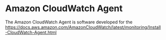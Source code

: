 # Amazon CloudWatch Agent
The Amazon CloudWatch Agent is software developed for the https://docs.aws.amazon.com/AmazonCloudWatch/latest/monitoring/Install-CloudWatch-Agent.html


